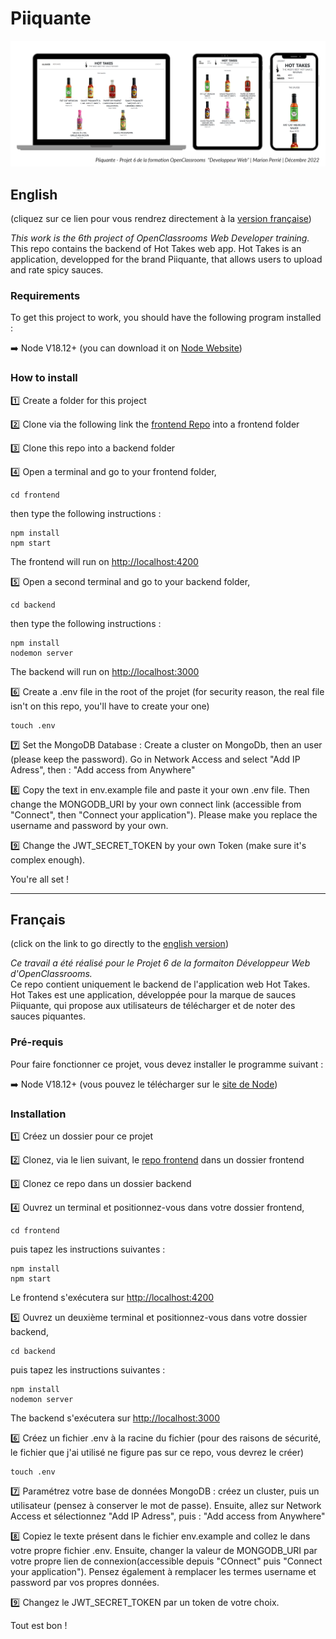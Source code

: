 # Piiquante

<img alt="ImageWebsite" src="https://github.com/Patariom/Piiquante/blob/main/220207_PiiquanteMockup.png?raw=true">

## English

(cliquez sur ce lien pour vous rendrez directement à la [version française](#français))

*This work is the 6th project of OpenClassrooms Web Developer training.*  
This repo contains the backend of Hot Takes web app. Hot Takes is an application, developped for the brand Piiquante, that allows users to upload and rate spicy sauces.


### Requirements
To get this project to work, you should have the following program installed :

:arrow_right: Node V18.12+ (you can download it on [Node Website](https://nodejs.org/en/))


### How to install

:one: Create a folder for this project

:two: Clone via the following link the [frontend Repo](https://github.com/OpenClassrooms-Student-Center/Web-Developer-P6) into a frontend folder

:three: Clone this repo into a backend folder

:four: Open a terminal and go to your frontend folder, 
```
cd frontend
````
then type the following instructions :
```
npm install
npm start
````
The frontend will run on [http://localhost:4200](http://localhost:4200)

:five: Open a second terminal and go to your backend folder,
```
cd backend
````
then type the following instructions :
```
npm install
nodemon server
````
The backend will run on [http://localhost:3000](http://localhost:3000)

:six: Create a .env file in the root of the projet (for security reason, the real file isn't on this repo, you'll have to create your one)
```
touch .env
````
:seven: Set the MongoDB Database : Create a cluster on MongoDb, then an user (please keep the password). Go in Network Access and select "Add IP Adress", then : "Add access from Anywhere"

:eight: Copy the text in env.example file and paste it your own .env file. Then change the MONGODB_URI by your own connect link (accessible from "Connect", then "Connect your application"). Please make you replace the username and password by your own.

:nine: Change the JWT_SECRET_TOKEN by your own Token (make sure it's complex enough).

You're all set !

_______________________________________________________
## Français

(click on the link to go directly to the [english version](#english))

*Ce travail a été réalisé pour le Projet 6 de la formaiton Développeur Web d'OpenClassrooms.*  
Ce repo contient uniquement le backend de l'application web Hot Takes. Hot Takes est une application, développée pour la marque de sauces Piiquante, qui propose 
aux utilisateurs de télécharger et de noter des sauces piquantes.


### Pré-requis 
Pour faire fonctionner ce projet, vous devez installer le programme suivant :

:arrow_right: Node V18.12+ (vous pouvez le télécharger sur le [site de Node](https://nodejs.org/en/))


### Installation

:one: Créez un dossier pour ce projet

:two: Clonez, via le lien suivant, le [repo frontend](https://github.com/OpenClassrooms-Student-Center/Web-Developer-P6) dans un dossier frontend

:three: Clonez ce repo dans un dossier backend

:four: Ouvrez un terminal et positionnez-vous dans votre dossier frontend,
```
cd frontend
````
puis tapez les instructions suivantes :
```
npm install
npm start
````
Le frontend s'exécutera sur [http://localhost:4200](http://localhost:4200)

:five: Ouvrez un deuxième terminal et positionnez-vous dans votre dossier backend,
```
cd backend
````
puis tapez les instructions suivantes :
```
npm install
nodemon server
````
The backend s'exécutera sur [http://localhost:3000](http://localhost:3000)

:six: Créez un fichier .env à la racine du fichier (pour des raisons de sécurité, le fichier que j'ai utilisé ne figure pas sur ce repo, vous devrez le créer)
```
touch .env
````
:seven: Paramétrez votre base de données MongoDB : créez un cluster, puis un utilisateur (pensez à conserver le mot de passe). Ensuite, allez sur Network Access et sélectionnez "Add IP Adress", puis : "Add access from Anywhere"

:eight: Copiez le texte présent dans le fichier env.example and collez le dans votre propre fichier .env. Ensuite, changer la valeur de MONGODB_URI par votre propre lien de connexion(accessible depuis "COnnect" puis "Connect your application"). Pensez également à remplacer les termes username et password par vos propres données.

:nine: Changez le JWT_SECRET_TOKEN par un token de votre choix.

Tout est bon !


